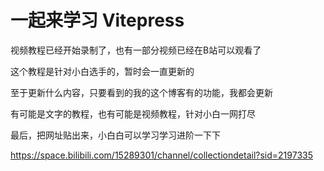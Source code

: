 
# 一起来学习 Vitepress 

视频教程已经开始录制了，也有一部分视频已经在B站可以观看了

这个教程是针对小白选手的，暂时会一直更新的

至于更新什么内容，只要看到的我的这个博客有的功能，我都会更新

有可能是文字的教程，也有可能是视频教程，针对小白一网打尽

最后，把网址贴出来，小白白可以学习学习进阶一下下

https://space.bilibili.com/15289301/channel/collectiondetail?sid=2197335
